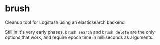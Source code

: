 brush
=====

Cleanup tool for Logstash using an elasticsearch backend

Still in it's very early phases. `brush search` and `brush delete` are the only options that work, and require epoch time in milliseconds as arguments.
